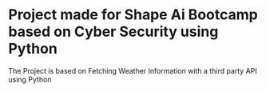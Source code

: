 # Project made for Shape Ai Bootcamp based on Cyber Security using Python
The Project is based on Fetching Weather Information with a third party API using Python 
